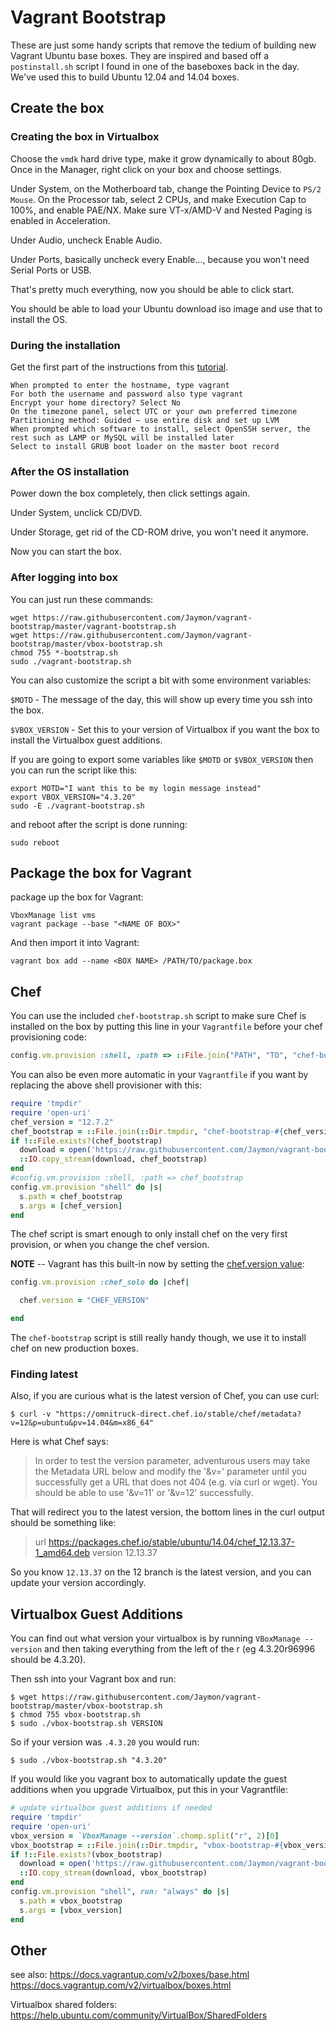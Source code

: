 # Vagrant Bootstrap

These are just some handy scripts that remove the tedium of building new Vagrant Ubuntu base boxes. They are inspired and based off a `postinstall.sh` script I found in one of the baseboxes back in the day. We've used this to build Ubuntu 12.04 and 14.04 boxes.


## Create the box

### Creating the box in Virtualbox

Choose the `vmdk` hard drive type, make it grow dynamically to about 80gb. Once in the Manager, right click on your box and choose settings.

Under System, on the Motherboard tab, change the Pointing Device to `PS/2 Mouse`. On the Processor tab, select 2 CPUs, and make Execution Cap to 100%, and enable PAE/NX. Make sure VT-x/AMD-V and Nested Paging is enabled in Acceleration.

Under Audio, uncheck Enable Audio.

Under Ports, basically uncheck every Enable..., because you won't need Serial Ports or USB.

That's pretty much everything, now you should be able to click start.

You should be able to load your Ubuntu download iso image and use that to install the OS.


### During the installation

Get the first part of the instructions from this [tutorial](http://www.sitepoint.com/create-share-vagrant-base-box/).

    When prompted to enter the hostname, type vagrant
    For both the username and password also type vagrant
    Encrypt your home directory? Select No
    On the timezone panel, select UTC or your own preferred timezone
    Partitioning method: Guided – use entire disk and set up LVM
    When prompted which software to install, select OpenSSH server, the rest such as LAMP or MySQL will be installed later
    Select to install GRUB boot loader on the master boot record


### After the OS installation

Power down the box completely, then click settings again.

Under System, unclick CD/DVD.

Under Storage, get rid of the CD-ROM drive, you won't need it anymore.

Now you can start the box.


### After logging into box

You can just run these commands:

    wget https://raw.githubusercontent.com/Jaymon/vagrant-bootstrap/master/vagrant-bootstrap.sh
    wget https://raw.githubusercontent.com/Jaymon/vagrant-bootstrap/master/vbox-bootstrap.sh
    chmod 755 *-bootstrap.sh
    sudo ./vagrant-bootstrap.sh

You can also customize the script a bit with some environment variables:

`$MOTD` - The message of the day, this will show up every time you ssh into the box.

`$VBOX_VERSION` - Set this to your version of Virtualbox if you want the box to install the Virtualbox guest additions.

If you are going to export some variables like `$MOTD` or `$VBOX_VERSION` then you can run the script like this:

    export MOTD="I want this to be my login message instead"
    export VBOX_VERSION="4.3.20"
    sudo -E ./vagrant-bootstrap.sh

and reboot after the script is done running:

    sudo reboot


## Package the box for Vagrant

package up the box for Vagrant:

    VboxManage list vms
    vagrant package --base "<NAME OF BOX>"

And then import it into Vagrant:

    vagrant box add --name <BOX NAME> /PATH/TO/package.box


## Chef

You can use the included `chef-bootstrap.sh` script to make sure Chef is installed on the box by putting this line in your `Vagrantfile` before your chef provisioning code:

```ruby
config.vm.provision :shell, :path => ::File.join("PATH", "TO", "chef-bootstrap.sh")
```

You can also be even more automatic in your `Vagrantfile` if you want by replacing the above shell provisioner with this:

```ruby
require 'tmpdir'
require 'open-uri'
chef_version = "12.7.2"
chef_bootstrap = ::File.join(::Dir.tmpdir, "chef-bootstrap-#{chef_version}.sh")
if !::File.exists?(chef_bootstrap)
  download = open('https://raw.githubusercontent.com/Jaymon/vagrant-bootstrap/master/chef-bootstrap.sh')
  ::IO.copy_stream(download, chef_bootstrap)
end
#config.vm.provision :shell, :path => chef_bootstrap
config.vm.provision "shell" do |s|
  s.path = chef_bootstrap
  s.args = [chef_version]
end
```

The chef script is smart enough to only install chef on the very first provision, or when you change the chef version.

**NOTE** -- Vagrant has this built-in now by setting the [chef.version value](https://www.vagrantup.com/docs/provisioning/chef_common.html#version):

```ruby
config.vm.provision :chef_solo do |chef|

  chef.version = "CHEF_VERSION"

end
```

The `chef-bootstrap` script is still really handy though, we use it to install chef on new production boxes.


### Finding latest 

Also, if you are curious what is the latest version of Chef, you can use curl:

    $ curl -v "https://omnitruck-direct.chef.io/stable/chef/metadata?v=12&p=ubuntu&pv=14.04&m=x86_64"

Here is what Chef says:

> In order to test the version parameter, adventurous users may take the Metadata URL below and modify the '&v=<number>' parameter until you successfully get a URL that does not 404 (e.g. via curl or wget). You should be able to use '&v=11' or '&v=12' successfully.

That will redirect you to the latest version, the bottom lines in the curl output should be something like:

> url	https://packages.chef.io/stable/ubuntu/14.04/chef_12.13.37-1_amd64.deb
> version	12.13.37

So you know `12.13.37` on the 12 branch is the latest version, and you can update your version accordingly.


## Virtualbox Guest Additions

You can find out what version your virtualbox is by running `VBoxManage --version` and then taking everything from the left of the r (eg 4.3.20r96996 should be 4.3.20).

Then ssh into your Vagrant box and run:

    $ wget https://raw.githubusercontent.com/Jaymon/vagrant-bootstrap/master/vbox-bootstrap.sh
    $ chmod 755 vbox-bootstrap.sh
    $ sudo ./vbox-bootstrap.sh VERSION

So if your version was `.4.3.20` you would run:

    $ sudo ./vbox-bootstrap.sh "4.3.20"

If you would like you vagrant box to automatically update the guest additions when you upgrade Virtualbox, put this in your Vagrantfile:

```ruby
# update virtualbox guest additions if needed
require 'tmpdir'
require 'open-uri'
vbox_version = `VboxManage --version`.chomp.split("r", 2)[0]
vbox_bootstrap = ::File.join(::Dir.tmpdir, "vbox-bootstrap-#{vbox_version}.sh")
if !::File.exists?(vbox_bootstrap)
  download = open('https://raw.githubusercontent.com/Jaymon/vagrant-bootstrap/master/vbox-bootstrap.sh')
  ::IO.copy_stream(download, vbox_bootstrap)
end
config.vm.provision "shell", run: "always" do |s|
  s.path = vbox_bootstrap
  s.args = [vbox_version]
end
```


## Other

see also:
https://docs.vagrantup.com/v2/boxes/base.html
https://docs.vagrantup.com/v2/virtualbox/boxes.html

Virtualbox shared folders:
https://help.ubuntu.com/community/VirtualBox/SharedFolders


